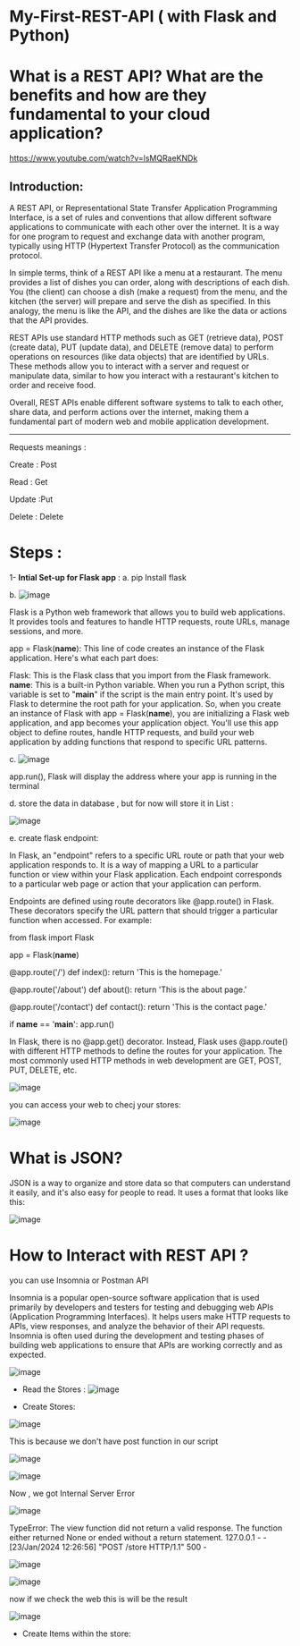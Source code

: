 # My-First-REST-API ( with Flask and Python)

# What is a REST API? What are the benefits and how are they fundamental to your cloud application? 

https://www.youtube.com/watch?v=lsMQRaeKNDk

## Introduction:

A REST API, or Representational State Transfer Application Programming Interface, is a set of rules and conventions that allow different software applications to communicate with each other over the internet.
It is a way for one program to request and exchange data with another program, typically using HTTP (Hypertext Transfer Protocol) as the communication protocol.

In simple terms, think of a REST API like a menu at a restaurant. The menu provides a list of dishes you can order, along with descriptions of each dish. You (the client) can choose a dish (make a request) from the menu, and the kitchen (the server) will prepare and serve the dish as specified. In this analogy, the menu is like the API, and the dishes are like the data or actions that the API provides.

REST APIs use standard HTTP methods such as GET (retrieve data), POST (create data), PUT (update data), and DELETE (remove data) to perform operations on resources (like data objects) that are identified by URLs. These methods allow you to interact with a server and request or manipulate data, similar to how you interact with a restaurant's kitchen to order and receive food.

Overall, REST APIs enable different software systems to talk to each other, share data, and perform actions over the internet, making them a fundamental part of modern web and mobile application development.


-----------------------------------------------------------
Requests meanings :

Create :  Post

Read :  Get 

Update :Put 

Delete : Delete 


# Steps :

1- **Intial Set-up for Flask app** :
a. pip Install flask 

b. ![image](https://github.com/MennatullahShazly/My-First-REST-API/assets/79003543/e0e8e722-83fc-42f9-9523-2b8484659d2e)

Flask is a Python web framework that allows you to build web applications. It provides tools and features to handle HTTP requests, route URLs, manage sessions, and more.

app = Flask(__name__): This line of code creates an instance of the Flask application. Here's what each part does:

Flask: This is the Flask class that you import from the Flask framework.
__name__: This is a built-in Python variable. When you run a Python script, this variable is set to "__main__" if the script is the main entry point. It's used by Flask to determine the root path for your application.
So, when you create an instance of Flask with app = Flask(__name__), you are initializing a Flask web application, and app becomes your application object. You'll use this app object to define routes, handle HTTP requests, and build your web application by adding functions that respond to specific URL patterns.

c. ![image](https://github.com/MennatullahShazly/My-First-REST-API/assets/79003543/fec5965a-dcb6-4dd5-a3d7-d82292327969)

app.run(), Flask will display the address where your app is running in the terminal

d. store the data in database , but for now will store it in List :

![image](https://github.com/MennatullahShazly/My-First-REST-API/assets/79003543/645db78f-738b-49a0-8c31-a71ec81dd7d7)

e. create flask endpoint:

In Flask, an "endpoint" refers to a specific URL route or path that your web application responds to. It is a way of mapping a URL to a particular function or view within your Flask application. Each endpoint corresponds to a particular web page or action that your application can perform.

Endpoints are defined using route decorators like @app.route() in Flask. These decorators specify the URL pattern that should trigger a particular function when accessed. For example:

from flask import Flask

app = Flask(__name__)

@app.route('/')
def index():
    return 'This is the homepage.'

@app.route('/about')
def about():
    return 'This is the about page.'

@app.route('/contact')
def contact():
    return 'This is the contact page.'

if __name__ == '__main__':
    app.run()


In Flask, there is no @app.get() decorator. Instead, Flask uses @app.route() with different HTTP methods to define the routes for your application. The most commonly used HTTP methods in web development are GET, POST, PUT, DELETE, etc.

![image](https://github.com/MennatullahShazly/My-First-REST-API/assets/79003543/3e49f98a-bc6f-4717-acf1-71d169e8d718)

you can access your web to checj your stores:

![image](https://github.com/MennatullahShazly/My-First-REST-API/assets/79003543/b2dcbf13-d377-4e24-bdeb-042963a42119)



# What is JSON?
JSON is a way to organize and store data so that computers can understand it easily, and it's also easy for people to read. It uses a format that looks like this:

![image](https://github.com/MennatullahShazly/My-First-REST-API/assets/79003543/0da12f6f-5f5e-4f02-b3b8-f49219a79c61)


# How to Interact with REST API ?

you can use Insomnia or Postman API

Insomnia is a popular open-source software application that is used primarily by developers and testers for testing and debugging web APIs (Application Programming Interfaces). It helps users make HTTP requests to APIs, view responses, and analyze the behavior of their API requests. Insomnia is often used during the development and testing phases of building web applications to ensure that APIs are working correctly and as expected.

![image](https://github.com/MennatullahShazly/My-First-REST-API/assets/79003543/991c68d5-e186-4d2d-a0d9-e4003e6a7934)


* Read the Stores :
![image](https://github.com/MennatullahShazly/My-First-REST-API/assets/79003543/d1dc9a66-00eb-49f0-b8b2-7daf1e7d1f3e)


* Create Stores:


![image](https://github.com/MennatullahShazly/My-First-REST-API/assets/79003543/ead5582c-de16-44a1-9437-7014c883c28a)

This is because we don't have post function in our script 

![image](https://github.com/MennatullahShazly/My-First-REST-API/assets/79003543/5f8dd5c8-b1b5-412f-9f51-768a6359ada5)

![image](https://github.com/MennatullahShazly/My-First-REST-API/assets/79003543/78cf4ccd-917a-4f65-9047-7c5116216382)

Now , we got Internal Server Error 

![image](https://github.com/MennatullahShazly/My-First-REST-API/assets/79003543/3e738cbc-7fdb-4aaf-bfe3-eb763b8b3605)

TypeError: The view function did not return a valid response. The function either returned None or ended without a return statement.
127.0.0.1 - - [23/Jan/2024 12:26:56] "POST /store HTTP/1.1" 500 -


![image](https://github.com/MennatullahShazly/My-First-REST-API/assets/79003543/6be4d28a-27c7-4762-b892-6456fa1a0f8e)

![image](https://github.com/MennatullahShazly/My-First-REST-API/assets/79003543/d9a14781-7007-40b5-a0c0-be995a9e12ba)

now if we check the web this is will be the result

![image](https://github.com/MennatullahShazly/My-First-REST-API/assets/79003543/a18c2fd2-2543-4501-8d9a-792d9da92bbb)

* Create Items within the store:

  







